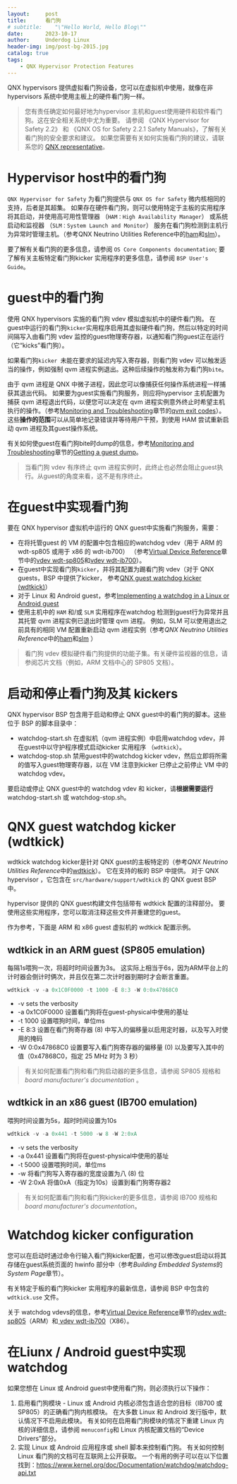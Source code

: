 ```yaml
---
layout:     post
title:      看门狗
# subtitle:    "\"Hello World, Hello Blog\""
date:       2023-10-17
author:     Underdog Linux
header-img: img/post-bg-2015.jpg
catalog: true
tags:
    - QNX Hypervisor Protection Features
---
```

QNX hypervisors 提供虚拟看门狗设备，您可以在虚拟机中使用，就像在非hypervisors 系统中使用主板上的硬件看门狗一样。

> 您有责任确定如何最好地为hypervisor 主机和guest使用硬件和软件看门狗。这在安全相关系统中尤为重要。
请参阅 《QNX Hypervisor for Safety 2.2》 和 《QNX OS for Safety 2.2.1 Safety Manuals》，了解有关看门狗的安全要求和建议。
如果您需要有关如何实施看门狗的建议，请联系您的 [QNX representative](http://www.qnx.com/company/contact/)。


# Hypervisor host中的看门狗
`QNX Hypervisor for Safety` 为看门狗提供与 `QNX OS for Safety` 微内核相同的支持，后者是其超集。
如果存在硬件看门狗，则可以使用特定于主板的实用程序将其启动，并使用高可用性管理器 （`HAM：High Availability Manager`） 或系统启动和监视器 （`SLM：System Launch and Monitor`） 服务在看门狗检测到主机行为异常时管理主机。（参考QNX Neutrino Utilities Reference中的[ham](https://www.qnx.com/developers/docs/7.1/com.qnx.doc.neutrino.utilities/topic/h/ham.html)和[slm](https://www.qnx.com/developers/docs/7.1/com.qnx.doc.neutrino.utilities/topic/s/slm.html)）。

要了解有关看门狗的更多信息，请参阅  `OS Core Components documentation`;
要了解有关主板特定看门狗kicker 实用程序的更多信息，请参阅 `BSP User's Guide`。

# guest中的看门狗
使用 QNX hypervisors 实施的看门狗 vdev 模拟虚拟机中的硬件看门狗。
在guest中运行的看门狗`kicker`实用程序启用其虚拟硬件看门狗，然后以特定的时间间隔写入由看门狗 vdev 监控的guest物理寄存器，以通知看门狗guest正在运行（它“kicks”看门狗）。

如果看门狗`kicker `未能在要求的延迟内写入寄存器，则看门狗 vdev 可以触发适当的操作，例如强制 qvm 进程实例退出。这种后续操作的触发称为看门狗`bite`。

由于 qvm 进程是 QNX 中微子进程，因此您可以像捕获任何操作系统进程一样捕获其退出代码。
如果要为guest实施看门狗服务，则应将hypervisor 主机配置为捕获 qvm 进程退出代码，以便您可以决定在 qvm 进程实例意外终止时希望主机执行的操作。（参考[Monitoring and Troubleshooting](https://www.qnx.com/developers/docs/7.1/com.qnx.doc.hypervisor.safety.user/topic/debug/debug.html)章节的[qvm exit codes](https://www.qnx.com/developers/docs/7.1/com.qnx.doc.hypervisor.safety.user/topic/debug/errcodes.html)）。
这些**操作的范围**可以从简单地记录错误并等待用户干预，到使用 HAM 尝试重新启动 qvm 进程及其guest操作系统。

有关如何使guest在看门狗bite时dump的信息，参考[Monitoring and Troubleshooting](https://www.qnx.com/developers/docs/7.1/com.qnx.doc.hypervisor.safety.user/topic/debug/debug.html)章节的[Getting a guest dump](https://www.qnx.com/developers/docs/7.1/com.qnx.doc.hypervisor.safety.user/topic/debug/guestdump.html)。

> 当看门狗 vdev 有序终止 qvm 进程实例时，此终止也必然会阻止guest执行。从guest的角度来看，这不是有序终止。

# 在guest中实现看门狗

要在 QNX hypervisor 虚拟机中运行的 QNX guest中实施看门狗服务，需要：
- 在将托管guest 的 VM 的配置中包含相应的watchdog vdev（用于 ARM 的 wdt-sp805 或用于 x86 的 wdt-ib700）
（参考[Virtual Device Reference](https://www.qnx.com/developers/docs/7.1/com.qnx.doc.hypervisor.safety.user/topic/vdev_ref/vdev_ref.html)章节中的[vdev wdt-sp805](https://www.qnx.com/developers/docs/7.1/com.qnx.doc.hypervisor.safety.user/topic/vdev_ref/vdev_wdt-sp805.html)和[vdev wdt-ib700](https://www.qnx.com/developers/docs/7.1/com.qnx.doc.hypervisor.safety.user/topic/vdev_ref/vdev_wdt-ib700.html)）。
- 在guest中实现看门狗`kicker`，并将其配置为踢看门狗 vdev（对于 QNX guests，BSP 中提供了kicker， 参考[QNX guest watchdog kicker (wdtkick)](https://www.qnx.com/developers/docs/7.1/com.qnx.doc.hypervisor.safety.user/topic/qhs/watchdog.html#watchdog__wdtkick)）
- 对于 Linux 和 Android guest，参考[Implementing a watchdog in a Linux or Android guest](https://www.qnx.com/developers/docs/7.1/com.qnx.doc.hypervisor.safety.user/topic/qhs/watchdog.html#watchdog__linux)
- 使用主机中的 `HAM` 和/或 `SLM` 实用程序在watchdog 检测到guest行为异常并且其托管 qvm 进程实例已退出时管理 qvm 进程。
例如，SLM 可以使用退出之前具有的相同 VM 配置重新启动 qvm 进程实例（参考*QNX Neutrino Utilities Reference*中的[ham](https://www.qnx.com/developers/docs/7.1/com.qnx.doc.neutrino.utilities/topic/h/ham.html)和[slm](https://www.qnx.com/developers/docs/7.1/com.qnx.doc.neutrino.utilities/topic/s/slm.html) ）

> 看门狗 vdev 模拟硬件看门狗提供的功能子集。有关硬件监视器的信息，请参阅芯片文档（例如，ARM 文档中心的 SP805 文档）。

# 启动和停止看门狗及其 kickers
QNX hypervisor  BSP 包含用于启动和停止 QNX guest中的看门狗的脚本。这些位于 BSP 的脚本目录中：
- watchdog-start.sh
在虚拟机（qvm 进程实例）中启用watchdog  vdev，并在guest中以守护程序模式启动kicker 实用程序 （`wdtkick`）。
- watchdog-stop.sh
禁用guest中的watchdog kicker vdev，然后立即将所需的值写入guest物理寄存器，以在 VM 注意到kicker 已停止之前停止 VM 中的watchdog vdev。

要启动或停止 QNX guest中的 watchdog vdev 和 kicker，请**根据需要运行** watchdog-start.sh 或 watchdog-stop.sh。

# QNX guest watchdog kicker (wdtkick)
wdtkick watchdog kicker是针对 QNX guest的主板特定的（参考*QNX Neutrino Utilities Reference*中的[wdtkick](https://www.qnx.com/developers/docs/7.1/com.qnx.doc.neutrino.utilities/topic/w/wdtkick.html)）。
它在支持的板的 BSP 中提供。 对于 QNX hypervisor ，它包含在 `src/hardware/support/wdtkick` 的 QNX guest BSP 中。

hypervisor 提供的 QNX guest构建文件包括带有 wdtkick 配置的注释部分。 要使用这些实用程序，您可以取消注释这些文件并重建您的guest。

作为参考，下面是 ARM 和 x86 guest 虚拟机的 wdtkick 配置示例。

## wdtkick in an ARM guest (SP805 emulation)
每隔1s喂狗一次，将超时时间设置为3s。
这实际上相当于6s，因为ARM平台上的计时器会倒计时俩次，并且仅在第二次计时器到期时才会断言重置。
```c
wdtkick -v -a 0x1C0F0000 -t 1000 -E 8:3 -W 0:0x47868C0
```
- -v sets the verbosity
- -a 0x1C0F0000 设置看门狗将在guest-physical中使用的基址
- -t 1000 设置喂狗时间，单位ms
- -E 8:3 设置在看门狗寄存器 (8) 中写入的偏移量以启用定时器，以及写入时使用的掩码
- -W 0:0x47868C0 设置要写入看门狗寄存器的偏移量 (0) 以及要写入其中的值（0x47868C0，指定 25 MHz 时为 3 秒）

> 有关如何配置看门狗和看门狗启动器的更多信息，请参阅 SP805 规格和 *board manufacturer's documentation* 。

## wdtkick in an x86 guest (IB700 emulation)
喂狗时间设置为5s，超时时间设置为10s
```c
wdtkick -v -a 0x441 -t 5000 -w 8 -W 2:0xA
```
- -v sets the verbosity
- -a 0x441 设置看门狗将在guest-physical中使用的基址
- -t 5000 设置喂狗时间，单位ms
- -w 将看门狗写入寄存器的宽度设置为八 (8) 位
- -W 2:0xA 将值0xA（指定为10s）设置到看门狗寄存器2

> 有关如何配置看门狗和看门狗kicker的更多信息，请参阅 IB700 规格和*board manufacturer's documentation*。


# Watchdog kicker configuration
您可以在启动时通过命令行输入看门狗kicker配置，也可以修改guest启动以将其存储在guest系统页面的 hwinfo 部分中（参考*Building Embedded Systems*的*System Page*章节）。

有关特定于板的看门狗kicker 实用程序的最新信息，请参阅 BSP 中包含的 `wdtkick.use` 文件。

关于 watchdog vdevs的信息，参考[Virtual Device Reference](https://www.qnx.com/developers/docs/7.1/com.qnx.doc.hypervisor.safety.user/topic/vdev_ref/vdev_ref.html)章节的[vdev wdt-sp805](https://www.qnx.com/developers/docs/7.1/com.qnx.doc.hypervisor.safety.user/topic/vdev_ref/vdev_wdt-sp805.html)（ARM）和[ vdev wdt-ib700](https://www.qnx.com/developers/docs/7.1/com.qnx.doc.hypervisor.safety.user/topic/vdev_ref/vdev_wdt-ib700.html)（X86）。

# 在Liunx / Android guest中实现 watchdog
如果您想在 Linux 或 Android guest中使用看门狗，则必须执行以下操作：
1. 启用看门狗模块 - Linux 或 Android 内核必须包含适合您的目标（IB700 或 SP805）的正确看门狗内核模块。
在大多数 Linux 和 Android 发行版中，默认情况下不启用此模块。 
有关如何在启用看门狗模块的情况下重建 Linux 内核的详细信息，请参阅 `menuconfig`和 Linux 内核配置文档的“Device Drivers”部分。
2. 实现 Linux 或 Android 应用程序或 shell 脚本来控制看门狗。 有关如何控制 Linux 看门狗的文档可在互联网上公开获取。
一个有用的例子可以在以下位置找到：https://www.kernel.org/doc/Documentation/watchdog/watchdog-api.txt

